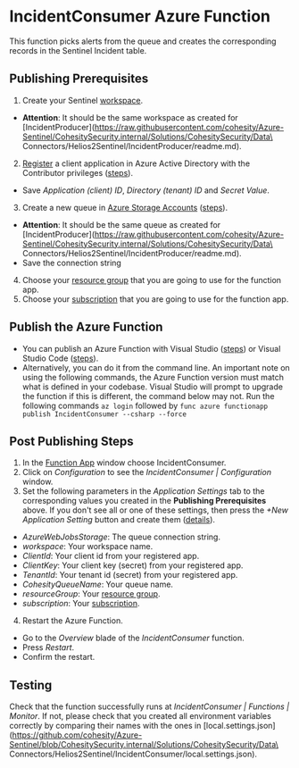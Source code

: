 # IncidentConsumer Azure Function
This function picks alerts from the queue and creates the corresponding records in the Sentinel Incident table.

## Publishing Prerequisites
1. Create your Sentinel [workspace](https://portal.azure.com/#view/HubsExtension/BrowseResource/resourceType/microsoft.securityinsightsarg%2Fsentinel).
* __Attention__: It should be the same workspace as created for [IncidentProducer](https://raw.githubusercontent.com/cohesity/Azure-Sentinel/CohesitySecurity.internal/Solutions/CohesitySecurity/Data\ Connectors/Helios2Sentinel/IncidentProducer/readme.md).
2. [Register](https://portal.azure.com/#view/Microsoft_AAD_IAM/ActiveDirectoryMenuBlade/~/RegisteredApps) a client application in Azure Active Directory with the Contributor privileges ([steps](https://learn.microsoft.com/azure/healthcare-apis/register-application)).
* Save _Application (client) ID_, _Directory (tenant) ID_ and _Secret Value_.
3. Create a new queue in [Azure Storage Accounts](https://portal.azure.com/#view/HubsExtension/BrowseResource/resourceType/Microsoft.Storage%2FStorageAccounts) ([steps](https://learn.microsoft.com/azure/storage/queues/storage-quickstart-queues-portal)).
* __Attention__: It should be the same queue as created for [IncidentProducer](https://raw.githubusercontent.com/cohesity/Azure-Sentinel/CohesitySecurity.internal/Solutions/CohesitySecurity/Data\ Connectors/Helios2Sentinel/IncidentProducer/readme.md).
* Save the connection string
4. Choose your [resource group](https://portal.azure.com/#view/HubsExtension/BrowseResourceGroups) that you are going to use for the function app.
5. Choose your [subscription](https://portal.azure.com/#view/Microsoft_Azure_Billing/SubscriptionsBlade) that you are going to use for the function app.

## Publish the Azure Function
* You can publish an Azure Function with Visual Studio ([steps](https://learn.microsoft.com/azure/azure-functions/functions-develop-vs?tabs=in-process#publish-to-azure)) or Visual Studio Code ([steps](https://learn.microsoft.com/azure/azure-functions/functions-develop-vs-code?tabs=csharp#publish-to-azure)).
* Alternatively, you can do it from the command line. An important note on using the following commands, the Azure Function version must match what is defined in your codebase. Visual Studio will prompt to upgrade the function if this is different, the command below may not.
Run the following commands
``az login``
followed by
``func azure functionapp publish IncidentConsumer --csharp --force``

## Post Publishing Steps
1. In the [Function App](https://portal.azure.com/#view/HubsExtension/BrowseResource/resourceType/Microsoft.Web%2Fsites/kind/functionapp) window choose IncidentConsumer.
2. Click on _Configuration_ to see the _IncidentConsumer | Configuration_ window.
3. Set the following parameters in the _Application Settings_ tab to the corresponding values you created in the __Publishing Prerequisites__ above. If you don't see all or one of these settings, then press the _+New Application Setting_ button and create them ([details](https://learn.microsoft.com/azure/app-service/configure-common?tabs=portal)).
* _AzureWebJobsStorage_: The queue connection string.
* _workspace_: Your workspace name.
* _ClientId_: Your client id from your registered app.
* _ClientKey_:  Your client key (secret) from your registered app.
* _TenantId_:  Your tenant id (secret) from your registered app.
* _CohesityQueueName_:  Your queue name.
* _resourceGroup_: Your [resource group](https://portal.azure.com/#view/HubsExtension/BrowseResourceGroups).
* _subscription_: Your [subscription](https://portal.azure.com/#view/Microsoft_Azure_Billing/SubscriptionsBlade).
4. Restart the Azure Function.
* Go to the _Overview_ blade of the _IncidentConsumer_ function.
* Press _Restart_.
* Confirm the restart.

## Testing
Check that the function successfully runs at  _IncidentConsumer | Functions | Monitor_. If not, please check that you created all environment variables correctly by comparing their names with the ones in [local.settings.json](https://github.com/cohesity/Azure-Sentinel/blob/CohesitySecurity.internal/Solutions/CohesitySecurity/Data\ Connectors/Helios2Sentinel/IncidentConsumer/local.settings.json).
